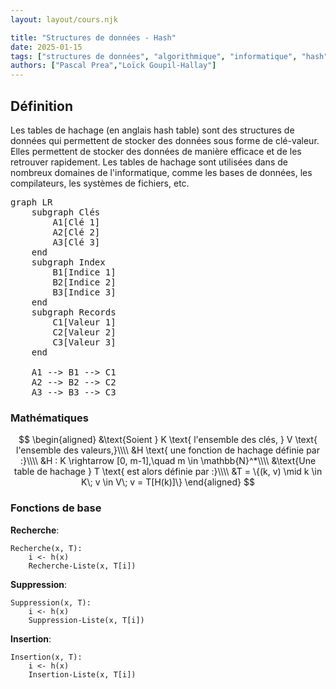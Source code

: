 ```yaml
---
layout: layout/cours.njk

title: "Structures de données - Hash"
date: 2025-01-15
tags: ["structures de données", "algorithmique", "informatique", "hash"]
authors: ["Pascal Prea","Loïck Goupil-Hallay"]
---
```


## Définition

Les tables de hachage (en anglais hash table) sont des structures de données qui permettent de stocker des données sous forme de clé-valeur. Elles permettent de stocker des données de manière efficace et de les retrouver rapidement. Les tables de hachage sont utilisées dans de nombreux domaines de l'informatique, comme les bases de données, les compilateurs, les systèmes de fichiers, etc.

<pre class="mermaid" style="background-color: transparent;">
graph LR
    subgraph Clés
        A1[Clé 1]
        A2[Clé 2]
        A3[Clé 3]
    end
    subgraph Index
        B1[Indice 1]
        B2[Indice 2]
        B3[Indice 3]
    end
    subgraph Records
        C1[Valeur 1]
        C2[Valeur 2]
        C3[Valeur 3]
    end

    A1 --> B1 --> C1
    A2 --> B2 --> C2
    A3 --> B3 --> C3
</pre>

### Mathématiques

$$
\begin{aligned}
&\text{Soient } K \text{ l'ensemble des clés, } V \text{ l'ensemble des valeurs,}\\\\
&H \text{ une fonction de hachage définie par :}\\\\
&H : K \rightarrow [0, m-1],\quad m \in \mathbb{N}^*\\\\
&\text{Une table de hachage } T \text{ est alors définie par :}\\\\
&T = \{(k, v) \mid k \in K\; v \in V\; v = T[H(k)]\}
\end{aligned}
$$

### Fonctions de base

**Recherche**:

```plaintext
Recherche(x, T):
    i <- h(x)
    Recherche-Liste(x, T[i])
```

**Suppression**:

```plaintext
Suppression(x, T):
    i <- h(x)
    Suppression-Liste(x, T[i])
```

**Insertion**:

```plaintext
Insertion(x, T):
    i <- h(x)
    Insertion-Liste(x, T[i])
```
